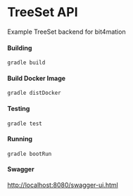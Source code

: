 # TreeSet API

Example TreeSet backend for bit4mation 

#### Building

`gradle build`

#### Build Docker Image

`gradle distDocker`

#### Testing

`gradle test`

#### Running

`gradle bootRun`

#### Swagger
[http://localhost:8080/swagger-ui.html](http://localhost:8080/swagger-ui.html)


